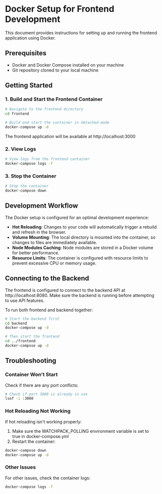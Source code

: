 # Docker Setup for Frontend Development

This document provides instructions for setting up and running the frontend application using Docker.

## Prerequisites

- Docker and Docker Compose installed on your machine
- Git repository cloned to your local machine

## Getting Started

### 1. Build and Start the Frontend Container

```bash
# Navigate to the frontend directory
cd frontend

# Build and start the container in detached mode
docker-compose up -d
```

The frontend application will be available at http://localhost:3000

### 2. View Logs

```bash
# View logs from the frontend container
docker-compose logs -f
```

### 3. Stop the Container

```bash
# Stop the container
docker-compose down
```

## Development Workflow

The Docker setup is configured for an optimal development experience:

- **Hot Reloading**: Changes to your code will automatically trigger a rebuild and refresh in the browser.
- **Volume Mounting**: The local directory is mounted into the container, so changes to files are immediately available.
- **Node Modules Caching**: Node modules are stored in a Docker volume for better performance.
- **Resource Limits**: The container is configured with resource limits to prevent excessive CPU or memory usage.

## Connecting to the Backend

The frontend is configured to connect to the backend API at http://localhost:8080. Make sure the backend is running before attempting to use API features.

To run both frontend and backend together:

```bash
# Start the backend first
cd backend
docker-compose up -d

# Then start the frontend
cd ../frontend
docker-compose up -d
```

## Troubleshooting

### Container Won't Start

Check if there are any port conflicts:

```bash
# Check if port 3000 is already in use
lsof -i :3000
```

### Hot Reloading Not Working

If hot reloading isn't working properly:

1. Make sure the WATCHPACK_POLLING environment variable is set to true in docker-compose.yml
2. Restart the container:

```bash
docker-compose down
docker-compose up -d
```

### Other Issues

For other issues, check the container logs:

```bash
docker-compose logs -f